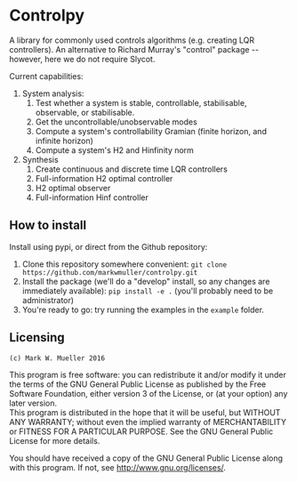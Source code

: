 Controlpy
=========

A library for commonly used controls algorithms (e.g. creating LQR controllers). An alternative to Richard Murray's "control" package -- however, here we do not require Slycot.

Current capabilities:

1. System analysis:
	1. Test whether a system is stable, controllable, stabilisable, observable, or stabilisable.
	2. Get the uncontrollable/unobservable modes
	3. Compute a system's controllability Gramian (finite horizon, and infinite horizon)
	4. Compute a system's H2 and Hinfinity norm
2. Synthesis
	1. Create continuous and discrete time LQR controllers
	2. Full-information H2 optimal controller
	3. H2 optimal observer
	4. Full-information Hinf controller


How to install
--------------
Install using pypi, or direct from the Github repository:

1. Clone this repository somewhere convenient: `git clone https://github.com/markwmuller/controlpy.git`
2. Install the package (we'll do a "develop" install, so any changes are immediately available):  `pip install -e .` (you'll probably need to be administrator)
3. You're ready to go: try running the examples in the `example` folder.



Licensing
---------
`(c) Mark W. Mueller 2016`

This program is free software: you can redistribute it and/or modify it under the terms of the GNU General Public License as published by the Free Software Foundation, either version 3 of the License, or (at your option) any later version.  
This program is distributed in the hope that it will be useful, but WITHOUT ANY WARRANTY; without even the implied warranty of MERCHANTABILITY or FITNESS FOR A PARTICULAR PURPOSE.  See the GNU General Public License for more details.

You should have received a copy of the GNU General Public License along with this program.  If not, see <http://www.gnu.org/licenses/>.

 


